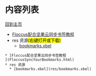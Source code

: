 
# 内容列表

[回到主页](https://charleechan.github.io/MyWiki)

* [Floccus配合坚果云同步书签教程
](FloccusSyncYourBookmarks.html)
* res 资源<mark>(右键打开或下载)</mark>
  * [bookmarks.xbel](res/bookmarks.xbel)


```mind:height=300,title=内容概要,color
* [Floccus配合坚果云同步书签教程
](FloccusSyncYourBookmarks.html)
* res 资源
  * [bookmarks.xbel](res/bookmarks.xbel)
```
